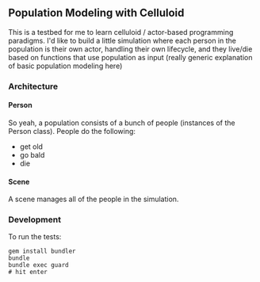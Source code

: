 ## Population Modeling with Celluloid
This is a testbed for me to learn celluloid / actor-based programming paradigms.
I'd like to build a little simulation where each person in the population is
their own actor, handling their own lifecycle, and they live/die based on
functions that use population as input (really generic explanation of basic
population modeling here)

### Architecture

#### Person
So yeah, a population consists of a bunch of people (instances of the Person
class).  People do the following:

- get old
- go bald
- die

#### Scene
A scene manages all of the people in the simulation.

### Development
To run the tests:

    gem install bundler
    bundle
    bundle exec guard
    # hit enter
